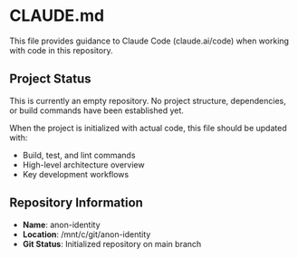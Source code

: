 # CLAUDE.md

This file provides guidance to Claude Code (claude.ai/code) when working with code in this repository.

## Project Status

This is currently an empty repository. No project structure, dependencies, or build commands have been established yet.

When the project is initialized with actual code, this file should be updated with:
- Build, test, and lint commands
- High-level architecture overview
- Key development workflows

## Repository Information

- **Name**: anon-identity
- **Location**: /mnt/c/git/anon-identity
- **Git Status**: Initialized repository on main branch
